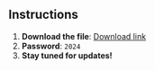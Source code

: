 ## Instructions

1. **Download the file**: [Download link](https://example.com/download)
2. **Password**: `2024`
3. **Stay tuned for updates!**
